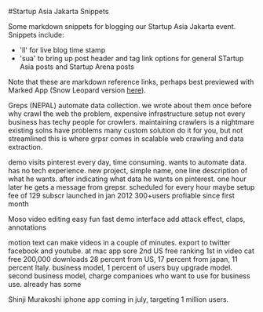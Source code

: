 #Startup Asia Jakarta Snippets

Some markdown snippets for blogging our Startup Asia Jakarta event. Snippets include:

* 'll' for live blog time stamp
* 'sua' to bring up post header and tag link options for general STartup Asia posts and Startup Arena posts

Note that these are markdown reference links, perhaps best previewed with Marked App (Snow Leopard version [here](http://assets.markedapp.com/MarkedSL.zip)).

Greps (NEPAL)
automate data collection. 
we wrote about them once before
why crawl the web
the problem, expensive infrastructure setup
not every business has techy people for crowlers. 
maintaining crawlers is a nightmare
existing solns have problems
many custom solution do it for you, but not streamlined
this is where grpsr comes in
scalable web crawling and data extraction. 

demo
visits pinterest every day, time consuming. 
wants to automate data. has no tech experience. 
new project, simple name, one line description of what he wants. 
after indicating what data he wants on pinterest. 
one hour later he gets a message from grepsr. 
scheduled for every hour maybe
setup fee of 129
subscr
launched in jan 2012
300+users
profiable since first month


Moso
video editing
easy fun fast
demo interface
add attack effect, claps, annotations 

motion text
can make videos in a couple of minutes. 
export to twitter facebook and youtube. 
at mac app sore
2nd US free ranking
1st in video cat
free
200,000 downloads
28 percent from US, 17 percent from japan, 11 percent Italy. 
business model, 1 percent of users buy upgrade model. 
second business model, charge companioes who want to use for business use. already has some 

Shinji Murakoshi
iphone app coming in july, targeting 1 million users. 




